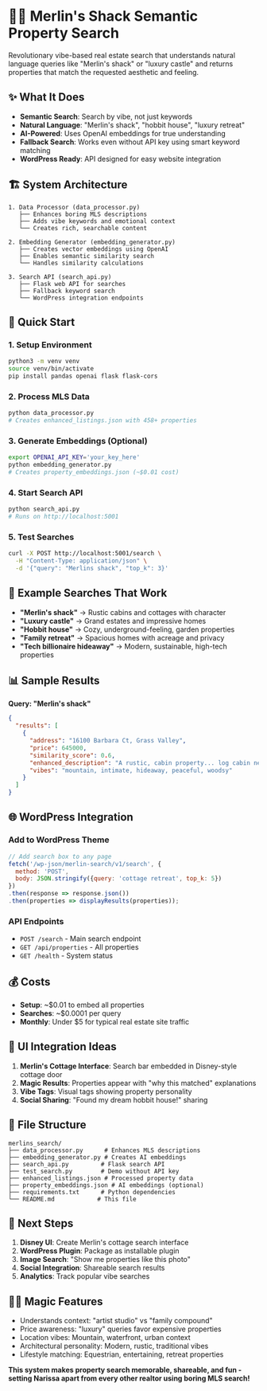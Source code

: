 # 🧙‍♂️ Merlin's Shack Semantic Property Search

Revolutionary vibe-based real estate search that understands natural language queries like "Merlin's shack" or "luxury castle" and returns properties that match the requested aesthetic and feeling.

## ✨ What It Does

- **Semantic Search**: Search by vibe, not just keywords
- **Natural Language**: "Merlin's shack", "hobbit house", "luxury retreat" 
- **AI-Powered**: Uses OpenAI embeddings for true understanding
- **Fallback Search**: Works even without API key using smart keyword matching
- **WordPress Ready**: API designed for easy website integration

## 🏗️ System Architecture

```
1. Data Processor (data_processor.py)
   ├── Enhances boring MLS descriptions 
   ├── Adds vibe keywords and emotional context
   └── Creates rich, searchable content

2. Embedding Generator (embedding_generator.py)
   ├── Creates vector embeddings using OpenAI
   ├── Enables semantic similarity search
   └── Handles similarity calculations

3. Search API (search_api.py)
   ├── Flask web API for searches
   ├── Fallback keyword search
   └── WordPress integration endpoints
```

## 🚀 Quick Start

### 1. Setup Environment
```bash
python3 -m venv venv
source venv/bin/activate
pip install pandas openai flask flask-cors
```

### 2. Process MLS Data
```bash
python data_processor.py
# Creates enhanced_listings.json with 458+ properties
```

### 3. Generate Embeddings (Optional)
```bash
export OPENAI_API_KEY='your_key_here'
python embedding_generator.py
# Creates property_embeddings.json (~$0.01 cost)
```

### 4. Start Search API
```bash
python search_api.py
# Runs on http://localhost:5001
```

### 5. Test Searches
```bash
curl -X POST http://localhost:5001/search \
  -H "Content-Type: application/json" \
  -d '{"query": "Merlins shack", "top_k": 3}'
```

## 🧪 Example Searches That Work

- **"Merlin's shack"** → Rustic cabins and cottages with character
- **"Luxury castle"** → Grand estates and impressive homes  
- **"Hobbit house"** → Cozy, underground-feeling, garden properties
- **"Family retreat"** → Spacious homes with acreage and privacy
- **"Tech billionaire hideaway"** → Modern, sustainable, high-tech properties

## 📊 Sample Results

**Query: "Merlin's shack"**
```json
{
  "results": [
    {
      "address": "16100 Barbara Ct, Grass Valley",
      "price": 645000,
      "similarity_score": 0.6,
      "enhanced_description": "A rustic, cabin property... log cabin nestled on 10 acres...",
      "vibes": "mountain, intimate, hideaway, peaceful, woodsy"
    }
  ]
}
```

## 🌐 WordPress Integration

### Add to WordPress Theme
```javascript
// Add search box to any page
fetch('/wp-json/merlin-search/v1/search', {
  method: 'POST',
  body: JSON.stringify({query: 'cottage retreat', top_k: 5})
})
.then(response => response.json())
.then(properties => displayResults(properties));
```

### API Endpoints
- `POST /search` - Main search endpoint
- `GET /api/properties` - All properties
- `GET /health` - System status

## 💰 Costs

- **Setup**: ~$0.01 to embed all properties
- **Searches**: ~$0.0001 per query
- **Monthly**: Under $5 for typical real estate site traffic

## 🎨 UI Integration Ideas

1. **Merlin's Cottage Interface**: Search bar embedded in Disney-style cottage door
2. **Magic Results**: Properties appear with "why this matched" explanations
3. **Vibe Tags**: Visual tags showing property personality
4. **Social Sharing**: "Found my dream hobbit house!" sharing

## 📁 File Structure

```
merlins_search/
├── data_processor.py      # Enhances MLS descriptions
├── embedding_generator.py # Creates AI embeddings  
├── search_api.py         # Flask search API
├── test_search.py        # Demo without API key
├── enhanced_listings.json # Processed property data
├── property_embeddings.json # AI embeddings (optional)
├── requirements.txt      # Python dependencies
└── README.md            # This file
```

## 🔮 Next Steps

1. **Disney UI**: Create Merlin's cottage search interface
2. **WordPress Plugin**: Package as installable plugin
3. **Image Search**: "Show me properties like this photo"
4. **Social Integration**: Shareable search results
5. **Analytics**: Track popular vibe searches

## 🧙‍♂️ Magic Features

- Understands context: "artist studio" vs "family compound" 
- Price awareness: "luxury" queries favor expensive properties
- Location vibes: Mountain, waterfront, urban context
- Architectural personality: Modern, rustic, traditional vibes
- Lifestyle matching: Equestrian, entertaining, retreat properties

**This system makes property search memorable, shareable, and fun - setting Narissa apart from every other realtor using boring MLS search!**